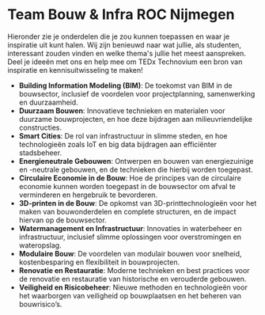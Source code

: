 # Team Bouw & Infra ROC Nijmegen

Hieronder zie je onderdelen die je zou kunnen toepassen en waar je inspiratie uit kunt halen. Wij zijn benieuwd naar wat jullie, als studenten, interessant zouden vinden en welke thema's jullie het meest aanspreken. Deel je ideeën met ons en help mee om TEDx Technovium een bron van inspiratie en kennisuitwisseling te maken!

* **Building Information Modeling (BIM)**: De toekomst van BIM in de bouwsector, inclusief de voordelen voor projectplanning, samenwerking en duurzaamheid.
* **Duurzaam Bouwen**: Innovatieve technieken en materialen voor duurzame bouwprojecten, en hoe deze bijdragen aan milieuvriendelijke constructies.
* **Smart Cities**: De rol van infrastructuur in slimme steden, en hoe technologieën zoals IoT en big data bijdragen aan efficiënter stadsbeheer.
* **Energieneutrale Gebouwen**: Ontwerpen en bouwen van energiezuinige en -neutrale gebouwen, en de technieken die hierbij worden toegepast.
* **Circulaire Economie in de Bouw**: Hoe de principes van de circulaire economie kunnen worden toegepast in de bouwsector om afval te verminderen en hergebruik te bevorderen.
* **3D-printen in de Bouw**: De opkomst van 3D-printtechnologieën voor het maken van bouwonderdelen en complete structuren, en de impact hiervan op de bouwsector.
* **Watermanagement en Infrastructuur**: Innovaties in waterbeheer en infrastructuur, inclusief slimme oplossingen voor overstromingen en wateropslag.
* **Modulaire Bouw**: De voordelen van modulair bouwen voor snelheid, kostenbesparing en flexibiliteit in bouwprojecten.
* **Renovatie en Restauratie**: Moderne technieken en best practices voor de renovatie en restauratie van historische en verouderde gebouwen.
* **Veiligheid en Risicobeheer**: Nieuwe methoden en technologieën voor het waarborgen van veiligheid op bouwplaatsen en het beheren van bouwrisico’s.
